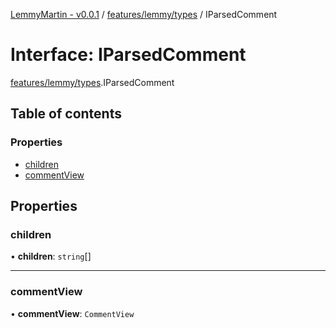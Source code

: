 [LemmyMartin - v0.0.1](../README.md) / [features/lemmy/types](../modules/features_lemmy_types.md) / IParsedComment

# Interface: IParsedComment

[features/lemmy/types](../modules/features_lemmy_types.md).IParsedComment

## Table of contents

### Properties

- [children](features_lemmy_types.IParsedComment.md#children)
- [commentView](features_lemmy_types.IParsedComment.md#commentview)

## Properties

### children

• **children**: `string`[]

___

### commentView

• **commentView**: `CommentView`
